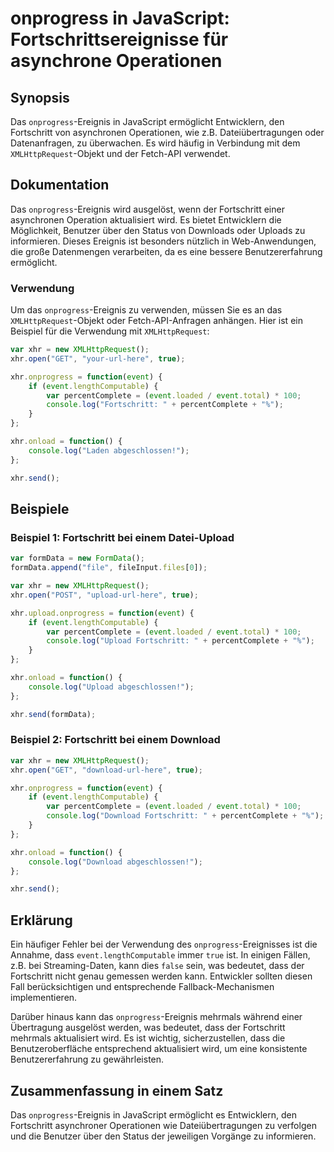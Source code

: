 <!--
Meta Description: # onprogress in JavaScript: Fortschrittsereignisse für asynchrone Operationen ## Synopsis Das `onprogress`-Ereignis in JavaScript ermöglicht Entwickle...
Meta Keywords: xhr, event, onprogress, fortschritt, var
-->

# onprogress in JavaScript: Fortschrittsereignisse für asynchrone Operationen

## Synopsis
Das `onprogress`-Ereignis in JavaScript ermöglicht Entwicklern, den Fortschritt von asynchronen Operationen, wie z.B. Dateiübertragungen oder Datenanfragen, zu überwachen. Es wird häufig in Verbindung mit dem `XMLHttpRequest`-Objekt und der Fetch-API verwendet.

## Dokumentation
Das `onprogress`-Ereignis wird ausgelöst, wenn der Fortschritt einer asynchronen Operation aktualisiert wird. Es bietet Entwicklern die Möglichkeit, Benutzer über den Status von Downloads oder Uploads zu informieren. Dieses Ereignis ist besonders nützlich in Web-Anwendungen, die große Datenmengen verarbeiten, da es eine bessere Benutzererfahrung ermöglicht.

### Verwendung
Um das `onprogress`-Ereignis zu verwenden, müssen Sie es an das `XMLHttpRequest`-Objekt oder Fetch-API-Anfragen anhängen. Hier ist ein Beispiel für die Verwendung mit `XMLHttpRequest`:

```javascript
var xhr = new XMLHttpRequest();
xhr.open("GET", "your-url-here", true);

xhr.onprogress = function(event) {
    if (event.lengthComputable) {
        var percentComplete = (event.loaded / event.total) * 100;
        console.log("Fortschritt: " + percentComplete + "%");
    }
};

xhr.onload = function() {
    console.log("Laden abgeschlossen!");
};

xhr.send();
```

## Beispiele
### Beispiel 1: Fortschritt bei einem Datei-Upload
```javascript
var formData = new FormData();
formData.append("file", fileInput.files[0]);

var xhr = new XMLHttpRequest();
xhr.open("POST", "upload-url-here", true);

xhr.upload.onprogress = function(event) {
    if (event.lengthComputable) {
        var percentComplete = (event.loaded / event.total) * 100;
        console.log("Upload Fortschritt: " + percentComplete + "%");
    }
};

xhr.onload = function() {
    console.log("Upload abgeschlossen!");
};

xhr.send(formData);
```

### Beispiel 2: Fortschritt bei einem Download
```javascript
var xhr = new XMLHttpRequest();
xhr.open("GET", "download-url-here", true);

xhr.onprogress = function(event) {
    if (event.lengthComputable) {
        var percentComplete = (event.loaded / event.total) * 100;
        console.log("Download Fortschritt: " + percentComplete + "%");
    }
};

xhr.onload = function() {
    console.log("Download abgeschlossen!");
};

xhr.send();
```

## Erklärung
Ein häufiger Fehler bei der Verwendung des `onprogress`-Ereignisses ist die Annahme, dass `event.lengthComputable` immer `true` ist. In einigen Fällen, z.B. bei Streaming-Daten, kann dies `false` sein, was bedeutet, dass der Fortschritt nicht genau gemessen werden kann. Entwickler sollten diesen Fall berücksichtigen und entsprechende Fallback-Mechanismen implementieren.

Darüber hinaus kann das `onprogress`-Ereignis mehrmals während einer Übertragung ausgelöst werden, was bedeutet, dass der Fortschritt mehrmals aktualisiert wird. Es ist wichtig, sicherzustellen, dass die Benutzeroberfläche entsprechend aktualisiert wird, um eine konsistente Benutzererfahrung zu gewährleisten.

## Zusammenfassung in einem Satz
Das `onprogress`-Ereignis in JavaScript ermöglicht es Entwicklern, den Fortschritt asynchroner Operationen wie Dateiübertragungen zu verfolgen und die Benutzer über den Status der jeweiligen Vorgänge zu informieren.